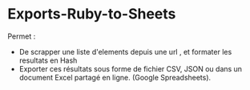 # Exports-Ruby-to-Sheets

Permet : 
- De scrapper une liste d'elements depuis une url , et formater les resultats en Hash
- Exporter ces résultats sous forme de fichier CSV, JSON ou dans un document Excel partagé en ligne. (Google Spreadsheets). 
